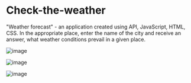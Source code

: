 # Check-the-weather
"Weather forecast" - an application created using API, JavaScript, HTML, CSS. In the appropriate place, enter the name of the city and receive an answer, what weather conditions prevail in a given place.

![image](https://user-images.githubusercontent.com/130062213/230462697-4a0e16ac-5183-493d-891f-6ce6f4680448.png)

![image](https://user-images.githubusercontent.com/130062213/230462833-5ef4afa9-5712-438e-8faf-f44436011545.png)

![image](https://user-images.githubusercontent.com/130062213/230462982-504754e4-fd31-418b-9af8-45fc03b586be.png)


